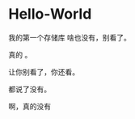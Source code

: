 # Hello-World
我的第一个存储库
啥也没有，别看了。
  
  
  
  
  
  

  
    
  

    

  

    
  
  
  
  
  
  
  
  
  
  
  
  
  
  

  
  
    

    

    
  
  
  
  

    

真的  。

  
    

  

  
    
  
  

    

  
  
    
  
  
  

  
  
  
  
  
  
  

  
  
  
  

  
  
  
  
让你别看了，你还看。
  
  
  

  
  
  
  
  

  
  
  
  

    
  
  
    
    
  
      
    

  
  
































都说了没有。









































































啊，真的没有




























































